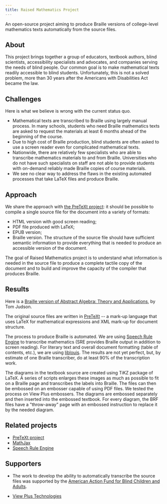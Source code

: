 ```yaml
---
title: Raised Mathematics Project
---
```



An open-source project aiming to produce Braille versions of college-level mathematics texts automatically from the source files.

## About
This project brings together a group of educators, textbook authors, blind scientists, accessibility specialists and advocates, and companies serving the needs of blind people. Our common goal is to make mathematical texts readily accessible to blind students. Unfortunately, this is not a solved problem, more than 30 years after the Americans with Disabilities Act became the law.

## Challenges
Here is what we believe is wrong with the current status quo.
* Mathematical texts are transcribed to Braille using largely manual process. In many schools, students who need Braille mathematics texts are asked to request the materials at least 6 months ahead of the beginning of the course.
* Due to high cost of Braille production, blind students are often asked to use a screen reader even for complicated mathematical texts.
* Nationwide, there are relatively few specialists who are able to transcribe mathematics materials to and from Braille. Universities who do not have such specialists on staff are not able to provide students with on-demand reliably made Braille copies of course materials.
* We see no clear way to address the flaws in the existing automated processes that take LaTeX files and produce Braille. 

## Approach
We share the approach with [the PreTeXt project](https://pretextbook.org/): it should be possible to compile a single source file for the document into a variety of formats: 
* HTML version with good screen reading;
* PDF file produced with LaTeX;
* EPUB version;
* Braille version.
The structure of the source file should have sufficient semantic information to provide everything that is needed to produce an accessible version of the document.

The goal of Raised Mathematics project is to understand what information is needed in the source file to produce a complete tactile copy of the document and to build and improve the capacity of the compiler that produces Braille.


## Results
 Here is a [Braille version of Abstract Algebra: Theory and Applications](results), by Tom Judson.

The original source files are written in [PreTeXt](https://pretextbook.org/) -- a mark-up language that uses LaTeX for mathematical expressions and XML mark-up for document structure. 

The process to produce Braille is automated. We are using [Speech Rule Engine](https://speechruleengine.org/) to transcribe mathematics (SRE provides Braille output in addition to screen reading). For literary text and overall document formatting (table of contents, etc.), we are using [liblouis](http://liblouis.org/). The results are not yet perfect, but, by estimate of one Braille transcriber, do at least 90% of the transcription work. 

The diagrams in the textbook source are created using TiKZ package of LaTeX. A series of scripts enlarges these images as much as possible to fit on a Braille page and transcribes the labels into Braille. The files can then be embossed on an embosser capable of using PDF files. We tested the process on View Plus embossers. The diagrams are embossed separately and then inserted into the embossed textbook. For every diagram, the BRF files have a "throw-away" page with an embossed instruction to replace it by the needed diagram.

## Related projects

* [PreTeXt project](https://pretextbook.org/)
* [MathJax](https://www.mathjax.org/)
* [Speech Rule Engine](https://speechruleengine.org/)



## Supporters

* The work to develop the ability to automatically transcribe the source files was 
supported by the [American Action Fund for Blind Children and Adults](https://www.actionfund.org/).

* [View Plus Technologies](https://viewplus.com/)
